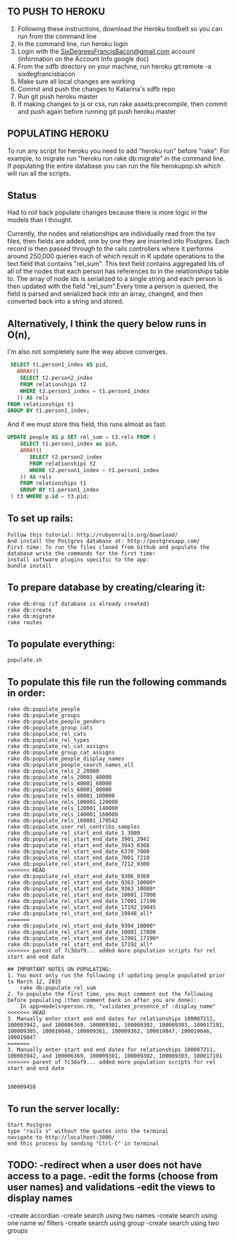 ## TO PUSH TO HEROKU
1. Following these instructions, download the Heroku toolbelt so you can run from the command line
2. In the command line, run heroku login
3. Login with the SixDegreesFrancisBacon@gmail.com account (information on the Account Info google doc)
4. From the sdfb directory on your machine, run heroku git:remote -a sixdegfrancisbacon
5. Make sure all local changes are working
6. Commit and push the changes to Katarina's sdfb repo
7. Run git push heroku master
8. If making changes to js or css, run rake assets:precompile, then commit and push again before running git push heroku master


## POPULATING HEROKU
To run any script for heroku you need to add "heroku run" before "rake". For example, to migrate run "heroku run rake db:migrate" in the command line.
If populating the entire database you can run the file herokupop.sh which will run all the scripts.



## Status
Had to roll back populate changes because there 
is more logic in the models than I thought.
 
Currently, the nodes and relationships are 
individually read from the tsv 
files, then fields are added, one by one 
they are inserted into Postgres. Each record is 
then passed through to the rails controllers 
where it performs around 250,000 queries each of 
which result in K update operations to the text 
field that contains "rel_sum". This text field 
contains aggregated Ids of all of the nodes that 
each person has references to in the 
relationships table to. The array of node ids is
serialized to a single string and each person is 
then updated with the field "rel_sum".Every time 
a person is queried, the field is parsed and 
serialized back into an array, changed, and then 
converted back into a string and stored.


## Alternatively, I think the query below runs in O(n), 
I'm also not sompletely sure the way above converges.
```sql
 SELECT t1.person1_index AS pid, 
   ARRAY(( 
    SELECT t2.person2_index 
    FROM relationships t2 
    WHERE t2.person1_index = t1.person1_index
   )) AS rels 
FROM relationships t1 
GROUP BY t1.person1_index;
```
And if we must store this field, 
this runs almost as fast.
```sql
UPDATE people AS p SET rel_sum = t3.rels FROM (
    SELECT t1.person1_index as pid, 
    ARRAY(( 
       SELECT t2.person2_index 
       FROM relationships t2 
       WHERE t2.person1_index = t1.person1_index
    )) AS rels 
    FROM relationships t1 
    GROUP BY t1.person1_index
 ) t3 WHERE p.id = t3.pid;
```

## To set up rails:
```
Follow this tutorial: http://rubyonrails.org/download/
And install the Postgres database at: http://postgresapp.com/
First time: To run the files cloned from Github and populate the database write the commands for the first time:
install software plugins specific to the app:
bundle install
```

## To prepare database by creating/clearing it:

```
rake db:drop (if database is already created)
rake db:create
rake db:migrate
rake routes 
```

## To populate everything:

```
populate.sh
```


## To populate this file run the following commands in order:

```
rake db:populate_people
rake db:populate_groups
rake db:populate_people_genders
rake db:populate_group_cats
rake db:populate_rel_cats
rake db:populate_rel_types
rake db:populate_rel_cat_assigns
rake db:populate_group_cat_assigns
rake db:populate_people_display_names
rake db:populate_people_search_names_all
rake db:populate_rels_2_20000
rake db:populate_rels_20001_40000
rake db:populate_rels_40001_60000
rake db:populate_rels_60001_80000
rake db:populate_rels_80001_100000
rake db:populate_rels_100001_120000
rake db:populate_rels_120001_140000
rake db:populate_rels_140001_160000
rake db:populate_rels_160001_170542
rake db:populate_user_rel_contribs_samples
rake db:populate_rel_start_end_date_1_3900
rake db:populate_rel_start_end_date_3901_3941
rake db:populate_rel_start_end_date_3943_6368
rake db:populate_rel_start_end_date_6370_7000
rake db:populate_rel_start_end_date_7001_7210
rake db:populate_rel_start_end_date_7212_9300
<<<<<<< HEAD
rake db:populate_rel_start_end_date_9306_9360
rake db:populate_rel_start_end_date_9363_10000*
rake db:populate_rel_start_end_date_9363_10000*
rake db:populate_rel_start_end_date_10001_17000
rake db:populate_rel_start_end_date_17001_17190
rake db:populate_rel_start_end_date_17192_19845
rake db:populate_rel_start_end_date_19848_all*
=======
rake db:populate_rel_start_end_date_9304_10000*
rake db:populate_rel_start_end_date_10001_17000
rake db:populate_rel_start_end_date_17001_17190*
rake db:populate_rel_start_end_date_17192_all*
>>>>>>> parent of 7c3daf9... added more population scripts for rel start and end date

## IMPORTANT NOTES ON POPULATING:
1. You must only run the following if updating people populated prior to March 12, 2015
    rake db:populate_rel_sum
2. To populate the first time, you must comment out the following before populating (then comment back in after you are done):
    In app>models>person.rb, "validates_presence_of :display_name"
<<<<<<< HEAD
3. Manually enter start and end dates for relationships 100007211, 100003942, and 100006369, 100009301, 100009302, 100009303, 100017191, 100009305, 100019846, 100009361, 100009362, 100019847, 100019846, 100019847
=======
3. Manually enter start and end dates for relationships 100007211, 100003942, and 100006369, 100009301, 100009302, 100009303, 100017191
>>>>>>> parent of 7c3daf9... added more population scripts for rel start and end date


100009458
```

## To run the server locally:

```
Start Postgres
type "rails s" without the quotes into the terminal
navigate to http://localhost:3000/
end this process by sending "Ctrl-C" in terminal
```


TODO:
-redirect when a user does not have access to a page.
-edit the forms (choose from user names) and validations
-edit the views to display names
---------
-create accordian
-create search using two names
-create search using one name w/ filters
-create search using group
-create search using two groups
